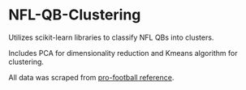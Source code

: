 # NFL-QB-Clustering

Utilizes scikit-learn libraries to classify NFL QBs into clusters. 

Includes PCA for dimensionality reduction and Kmeans algorithm for clustering. 

All data was scraped from [pro-football reference](https://www.pro-football-reference.com/). 
